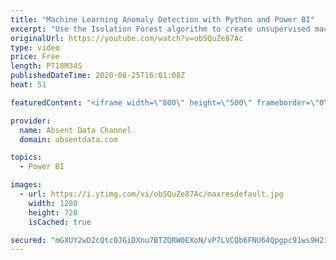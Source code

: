 ```yaml
---
title: "Machine Learning Anomaly Detection with Python and Power BI"
excerpt: "Use the Isolation Forest algorithm to create unsupervised machine learning to identify outliers in your data. Leverage the power of Sckit Learn and Power BI"
originalUrl: https://youtube.com/watch?v=obSQuZe87Ac
type: video
price: Free
length: PT18M34S
publishedDateTime: 2020-08-25T16:01:08Z
heat: 51

featuredContent: "<iframe width=\"800\" height=\"500\" frameborder=\"0\" src=\"https://www.youtube.com/embed/obSQuZe87Ac\" allow=\"accelerometer; autoplay; encrypted-media; gyroscope; picture-in-picture\" allowfullscreen></iframe>"

provider:
  name: Absent Data Channel
  domain: absentdata.com

topics:
  - Power BI

images:
  - url: https://i.ytimg.com/vi/obSQuZe87Ac/maxresdefault.jpg
    width: 1280
    height: 720
    isCached: true

secured: "mGXUY2wD2cQtc0JGiDXnu7BTZQRW0EXoN/vP7LVCQb6FNU64Qpgpc91ws9H2iIfnFF52tO+TsSs6kEjYd3P21Tpq/ZARhb2l88v9Sqlc62IHYmG7UxklandBGob7DxJKVs5crXJjY1yHDES5ukG8Dkjixt/xGWq0xzAdtDXpJlNHFWie7kc8ruVGizO7JOVON0Z2jLRNZ3OTSiskDqhkJLuGctBe9IBQMiI0EUA5tbneFvjQFSs80Cs+2OGOrlhOSCKz5D7SzjqCkvdAWkjiWzDFMAxIxmeTCARymdAYmQGzSN5pbslw4vIch6cXc0SNCxTESbtBmfo+I1aZgZ47UpiSJYU+crxZhNCfidg029HGXhSIrzFJw8KV/3CrQEMXc7xlDKDLmIiC2AN7FiAFh0BTLgsbzNX01laR7eL8Tco=;rCmIVZ7Pk/uXe7ZIihlyZQ=="
---
```


